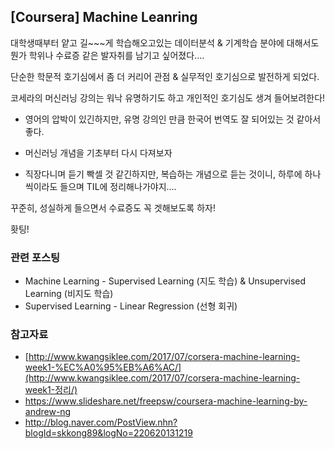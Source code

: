 ## [Coursera] Machine Leanring

대학생때부터 얕고 길~~~게 학습해오고있는 데이터분석 & 기계학습 분야에 대해서도 뭔가 학위나 수료증 같은 발자취를 남기고 싶어졌다....

단순한 학문적 호기심에서 좀 더 커리어 관점 & 실무적인 호기심으로 발전하게 되었다.



코세라의 머신러닝 강의는 워낙 유명하기도 하고 개인적인 호기심도 생겨 들어보려한다!

* 영어의 압박이 있긴하지만, 유명 강의인 만큼 한국어 번역도 잘 되어있는 것 같아서 좋다.
* 머신러닝 개념을 기초부터 다시 다져보자

* 직장다니며 듣기 빡셀 것 같긴하지만, 복습하는 개념으로 듣는 것이니, 하루에 하나씩이라도 들으며 TIL에 정리해나가야지....



꾸준히, 성실하게 들으면서 수료증도 꼭 겟해보도록 하자!

홧팅!



### 관련 포스팅

* Machine Learning - Supervised Learning (지도 학습) & Unsupervised Learning (비지도 학습)
* Supervised Learning - Linear Regression (선형 회귀)





### 참고자료

* [http://www.kwangsiklee.com/2017/07/corsera-machine-learning-week1-%EC%A0%95%EB%A6%AC/](http://www.kwangsiklee.com/2017/07/corsera-machine-learning-week1-정리/)
* https://www.slideshare.net/freepsw/coursera-machine-learning-by-andrew-ng
* http://blog.naver.com/PostView.nhn?blogId=skkong89&logNo=220620131219